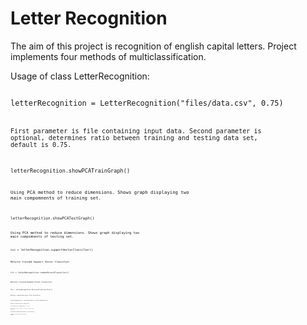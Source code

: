 # Letter Recognition
The aim of this project is recognition of english capital letters. Project implements four methods of multiclassification.

Usage of class LetterRecognition:

<code>
letterRecognition = LetterRecognition("files/data.csv", 0.75)
<code>

First parameter is file containing input data. Second parameter is optional, determines ratio between training and testing data set, default is 0.75.

<code>
letterRecognition.showPCATrainGraph()
<code>

Using PCA method to reduce dimensions. Shows graph displaying two main compomnents of training set.

<code>
letterRecognition.showPCATestGraph()
<code>

Using PCA method to reduce dimensions. Shows graph displaying two main compomnents of testing set.
 
<code>
svc = letterRecognition.supportVectorClassifier()
<code>

Returns trained Support Vector Classifier.

<code>
rfc = letterRecognition.randomForestClassifier()
<code>

Returns trained Random Forest Classifier.

<code>
dtc = letterRecognition.decisionTreeClassifier()
<code>

Returns trained Decision Tree Classifier.

<code>
logisticRegression = letterRecognition.logisticRegression()
<code>

Returns trained Logistic Regression.

<code>
letterRecognition.showROCGraph(svc, "SVC")
<code>

Shows graph of all ROC classes in one graph for Support Vector Classifier.

<code>
letterRecognition.showROCGraph(logisticRegression, "Logistic Regression")
<code>

Shows graph of all ROC classes in one graph for Logistic Regression.
